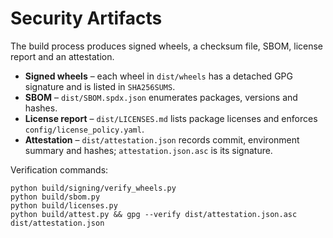 # Security Artifacts

The build process produces signed wheels, a checksum file, SBOM, license report and an attestation.

* **Signed wheels** – each wheel in `dist/wheels` has a detached GPG signature and is listed in `SHA256SUMS`.
* **SBOM** – `dist/SBOM.spdx.json` enumerates packages, versions and hashes.
* **License report** – `dist/LICENSES.md` lists package licenses and enforces `config/license_policy.yaml`.
* **Attestation** – `dist/attestation.json` records commit, environment summary and hashes; `attestation.json.asc` is its signature.

Verification commands:
```
python build/signing/verify_wheels.py
python build/sbom.py
python build/licenses.py
python build/attest.py && gpg --verify dist/attestation.json.asc dist/attestation.json
```
